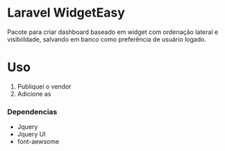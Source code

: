 # Laravel WidgetEasy
Pacote para criar dashboard baseado em widget com ordenação lateral e visibiildade, 
salvando em banco como preferência de usuário logado.

# Uso
1. Publiquei o vendor
1. Adicione as 

### Dependencias

- Jquery
- Jquery UI
- font-aewsome